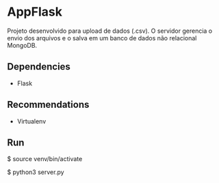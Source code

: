 # AppFlask

Projeto desenvolvido para upload de dados (.csv). O servidor gerencia o envio dos arquivos e o salva em um banco de dados não relacional MongoDB.

## Dependencies

- Flask

## Recommendations

- Virtualenv

## Run

$ source venv/bin/activate

$ python3 server.py 
